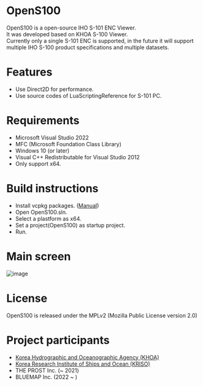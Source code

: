 # OpenS100
OpenS100 is a open-source IHO S-101 ENC Viewer.  
It was developed based on KHOA S-100 Viewer.  
Currently only a single S-101 ENC is supported, in the future it will support multiple IHO S-100 product specifications and multiple datasets.  

# Features
- Use Direct2D for performance. 
- Use source codes of LuaScriptingReference for S-101 PC.

# Requirements
- Microsoft Visual Studio 2022
- MFC (Microsoft Foundation Class Library)
- Windows 10 (or later)
- Visual C++ Redistributable for Visual Studio 2012
- Only support x64.

# Build instructions
- Install vcpkg packages. ([Manual](vcpkg.md))
- Open OpenS100.sln.
- Select a plastform as x64.
- Set a project(OpenS100) as startup project. 
- Run.

# Main screen
![image](https://user-images.githubusercontent.com/5345308/147812700-3e68c9cb-5b16-41f5-ba6c-c778881e3bf4.png)

# License
OpenS100 is released under the MPLv2 (Mozilla Public License version 2.0)

# Project participants
* [Korea Hydrographic and Oceanographic Agency (KHOA)](https://www.khoa.go.kr/eng/)
* [Korea Research Institute of Ships and Ocean (KRISO)](https://www.kriso.re.kr/eng/)
* THE PROST Inc. (~ 2021)
* BLUEMAP Inc. (2022 ~ )
